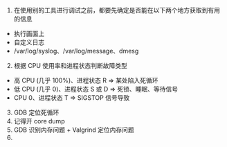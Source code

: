1. 在使用别的工具进行调试之前，都要先确定是否能在以下两个地方获取到有用的信息
  - 执行画面上
  - 自定义日志
  - /var/log/syslog、/var/log/message、dmesg
2. 根据 CPU 使用率和进程状态判断故障类型
  - 高 CPU (几乎 100%)、进程状态 R     =>   某处陷入死循环
  - 低 CPU (几乎 0)、进程状态 S 或 D   =>   死锁、睡眠、等待信号
  - CPU 0、进程状态 T                 =>   SIGSTOP 信号导致
3. GDB 定位死循环
4. 记得开 core dump
5. GDB 识别内存问题 + Valgrind 定位内存问题
6. 
